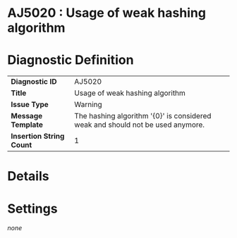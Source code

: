 # AJ5020 : Usage of weak hashing algorithm

# Diagnostic Definition

<table>
  <tr>
    <td class="header"><b>Diagnostic ID</b></td>
    <td>AJ5020</td>
  </tr>
  <tr>
    <td class="header"><b>Title</b></td>
    <td>Usage of weak hashing algorithm</td>
  </tr>
  <tr>
    <td class="header"><b>Issue Type</b></td>
    <td>Warning</td>
  </tr>
  <tr>
    <td class="header"><b>Message Template</b></td>
    <td>The hashing algorithm '{0}' is considered weak and should not be used anymore.</td>
  </tr>
  <tr>
    <td class="header"><b>Insertion String Count</b></td>
    <td>1</td>
  </tr>
</table>

# Details



# Settings

*none*

